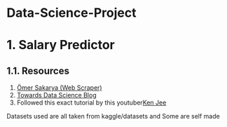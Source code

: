 # Data-Science-Project
# 1. Salary Predictor
## 1.1. Resources 
1. [Ömer Sakarya (Web Scraper) ](https://github.com/arapfaik/scraping-glassdoor-selenium)
2. [Towards Data Science Blog](https://towardsdatascience.com/selenium-tutorial-scraping-glassdoor-com-in-10-minutes-3d0915c6d905)
3. Followed this exact tutorial by this youtuber[Ken Jee](https://www.youtube.com/watch?v=MpF9HENQjDo&list=PL2zq7klxX5ASFejJj80ob9ZAnBHdz5O1t&index=1)

Datasets used are all taken from kaggle/datasets and Some are self made
